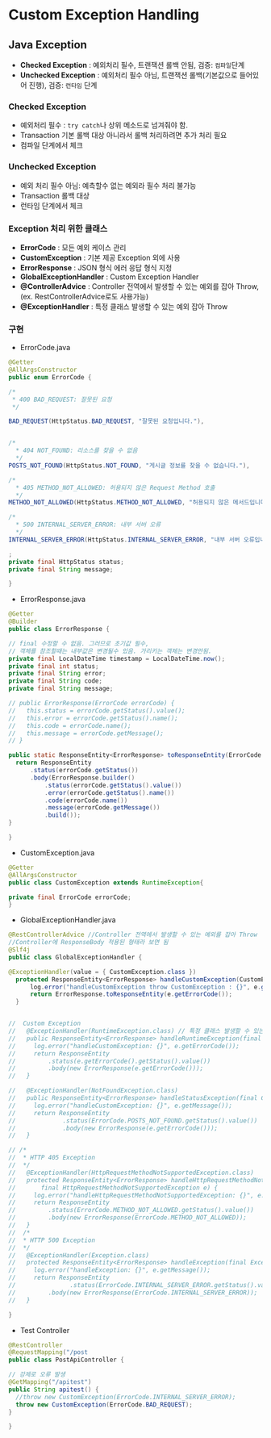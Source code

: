 # Custom Exception Handling

## Java Exception
  - **Checked Exception** : 예외처리 필수, 트랜잭션 롤백 안됨, 검증: `컴파일`단계 
  - **Unchecked Exception** : 예외처리 필수 아님, 트랜잭션 롤백(기본값으로 들어있어 진행), 검증: `런타임` 단계
  ### Checked Exception
  - 예외처리 필수 : `try catch`나 상위 메소드로 넘겨줘야 함.
  - Transaction 기본 롤백 대상 아니라서 롤백 처리하려면 추가 처리 필요
  - 컴파일 단계에서 체크
    
  ### Unchecked Exception
  - 예외 처리 필수 아님: 예측할수 없는 예외라 필수 처리 불가능
  - Transaction 롤백 대상
  - 런타임 단계에서 체크
    
  ### Exception 처리 위한 클래스
  - **ErrorCode** : 모든 예외 케이스 관리
  - **CustomException** : 기본 제공 Exception 외에 사용
  - **ErrorResponse** : JSON 형식 에러 응답 형식 지정
  - **GlobalExceptionHandler** : Custom Exception Handler
  - **@ControllerAdvice** : Controller 전역에서 발생할 수 있는 예외를 잡아 Throw, (ex. RestControllerAdvice로도 사용가능)
  - **@ExceptionHandler** : 특정 클래스 발생할 수 있는 예외 잡아 Throw

  ### 구현
  
  - ErrorCode.java
  ```java 
@Getter
@AllArgsConstructor
public enum ErrorCode {

  /* 
   * 400 BAD_REQUEST: 잘못된 요청
   */

  BAD_REQUEST(HttpStatus.BAD_REQUEST, "잘못된 요청입니다."),


  /*
    * 404 NOT_FOUND: 리소스를 찾을 수 없음
    */
  POSTS_NOT_FOUND(HttpStatus.NOT_FOUND, "게시글 정보를 찾을 수 없습니다."),

  /*
    * 405 METHOD_NOT_ALLOWED: 허용되지 않은 Request Method 호출
    */
  METHOD_NOT_ALLOWED(HttpStatus.METHOD_NOT_ALLOWED, "허용되지 않은 메서드입니다."),

  /*
    * 500 INTERNAL_SERVER_ERROR: 내부 서버 오류
    */
  INTERNAL_SERVER_ERROR(HttpStatus.INTERNAL_SERVER_ERROR, "내부 서버 오류입니다."),

  ;
  private final HttpStatus status;
  private final String message;

}
  ```
  - ErrorResponse.java
  ```java
@Getter
@Builder
public class ErrorResponse {

  // final 수정할 수 없음. 그러므로 초기값 필수,
  // 객체를 참조할때는 내부값은 변경될수 있음. 가리키는 객체는 변경안됨.
  private final LocalDateTime timestamp = LocalDateTime.now();
  private final int status;
  private final String error;
  private final String code;
  private final String message;

  // public ErrorResponse(ErrorCode errorCode) {
  //   this.status = errorCode.getStatus().value();
  //   this.error = errorCode.getStatus().name();
  //   this.code = errorCode.name();
  //   this.message = errorCode.getMessage();
  // }

  public static ResponseEntity<ErrorResponse> toResponseEntity(ErrorCode errorCode) {
    return ResponseEntity
        .status(errorCode.getStatus())
        .body(ErrorResponse.builder()
            .status(errorCode.getStatus().value())
            .error(errorCode.getStatus().name())
            .code(errorCode.name())
            .message(errorCode.getMessage())
            .build());
  }

}

  ```
  - CustomException.java
  ```java
@Getter
@AllArgsConstructor
public class CustomException extends RuntimeException{
  
  private final ErrorCode errorCode;
}

  ```
  - GlobalExceptionHandler.java
  ```java
@RestControllerAdvice //Controller 전역에서 발생할 수 있는 예외를 잡아 Throw
//Controller에 ResponseBody 적용된 형태라 보면 됨
@Slf4j
public class GlobalExceptionHandler {
  
  @ExceptionHandler(value = { CustomException.class })
    protected ResponseEntity<ErrorResponse> handleCustomException(CustomException e) {
        log.error("handleCustomException throw CustomException : {}", e.getErrorCode());
        return ErrorResponse.toResponseEntity(e.getErrorCode());
    }


  //  Custom Exception
//   @ExceptionHandler(RuntimeException.class) // 특정 클래스 발생할 수 있는 예외 잡아 Throw
//   public ResponseEntity<ErrorResponse> handleRuntimeException(final CustomException e) {
//     log.error("handleCustomException: {}", e.getErrorCode());
//     return ResponseEntity
//         .status(e.getErrorCode().getStatus().value())
//         .body(new ErrorResponse(e.getErrorCode()));
//   }

//   @ExceptionHandler(NotFoundException.class)
//   public ResponseEntity<ErrorResponse> handleStatusException(final CustomException e) {
//     log.error("handleCustomException: {}", e.getMessage());
//     return ResponseEntity
//             .status(ErrorCode.POSTS_NOT_FOUND.getStatus().value())
//             .body(new ErrorResponse(e.getErrorCode()));
//   }

// /*   
//  * HTTP 405 Exception
//  */
//   @ExceptionHandler(HttpRequestMethodNotSupportedException.class)
//   protected ResponseEntity<ErrorResponse> handleHttpRequestMethodNotSupportedException(
//       final HttpRequestMethodNotSupportedException e) {
//     log.error("handleHttpRequestMethodNotSupportedException: {}", e.getMessage());
//     return ResponseEntity
//         .status(ErrorCode.METHOD_NOT_ALLOWED.getStatus().value())
//         .body(new ErrorResponse(ErrorCode.METHOD_NOT_ALLOWED));
//   }
//  /* 
//  * HTTP 500 Exception
//  */
//   @ExceptionHandler(Exception.class)
//   protected ResponseEntity<ErrorResponse> handleException(final Exception e) {
//     log.error("handleException: {}", e.getMessage());
//     return ResponseEntity
//               .status(ErrorCode.INTERNAL_SERVER_ERROR.getStatus().value())
//         .body(new ErrorResponse(ErrorCode.INTERNAL_SERVER_ERROR));
//   }
  
}

  ```
  - Test Controller
  ```java
@RestController
@RequestMapping("/post
public class PostApiController {

  // 강제로 오류 발생
  @GetMapping("/apitest")
  public String apitest() {
    //throw new CustomException(ErrorCode.INTERNAL_SERVER_ERROR);
    throw new CustomException(ErrorCode.BAD_REQUEST);
  }
  
}

  ```
